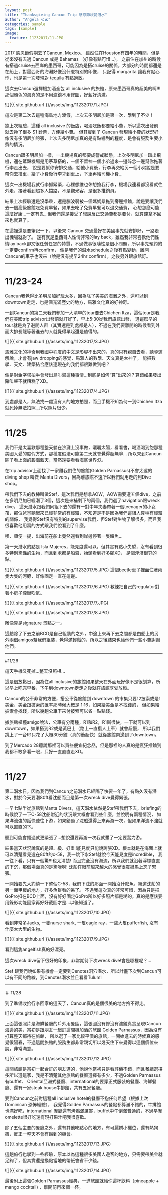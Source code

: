 ```yaml
---
layout: post
title: "Thanksgiving Cancun Trip 感恩節坎昆潛水"
author: "Angela ㄍㄠ"
categories: sample
tags: [sample]
image:
  feature: 11232017/11.JPG
---
```


2017 感恩節假期去了Cancun, Mexico。
雖然住在Houston有四年的時間，但是從來沒有去過 Cancun 或是 Bahamas （好像有點可惜...)。
之前住在加州的時候有搭過cruise去西岸的墨西哥，可能因為是搭cruise的關係，大部分的時間都還是在船上，對墨西哥的海灘好像沒什麼特別的印像，
只記得 margarita 讓我有點心悸，也是第一次發現對 tequila 有點過敏。

這次去Cancun選擇機加酒全包 all inclusive 的旅館，原來墨西哥真的超美的啊!!! 那個顏色的海真的是不用濾鏡不用修圖，好藍好清澈。

![]({{ site.github.url }}/assets/img/11232017/1.JPG)

這次是第二次去這種海島地方渡假，上次去多明尼加是第一次，學到了不少！

據上次經驗，這種 all inclusive 的飯店，喝酒吃飯都要給小費，所以這次出發前就去換了很多 $1 鈔票，方便給小費。
但其實到了 Cancun 發現給小費的狀況好像沒有多明尼加誇張，上次去多明尼加真的是有點嚇到的程度，是會有服務生要小費的情況。

Cancun跟多明尼加一樣，一出機場真的都要成警戒狀態，上次多明尼加一踏出飛機，還在驚豔機場是用茅草搭的，一個不留神一個小弟過來一邊碎念一邊幫你拖著行李走出去，
說是要幫你安排交通，給他小費後，行李再交給另一個小弟說是要帶你去搭車，給了小費後行李才到車上，下車再給司機小費...

這次一出機場我就行李抓緊緊，心裡想誰也休想搶我行李，機場我連看都沒看就往外走，接著看到超多人擋路，不是觀光客，是很多推銷員。

結果上次經驗還是沒學乖，還是腦波弱被一個媽媽桑拖到旁邊推銷，說是要讓我們去一個高級旅館吃免費早餐，如果去吃了免費早餐可以退交通費，
心想怎麼可能這麼好康...一定有鬼...但我們還是接受了想說反正交通費都是要付，就算錢拿不回來也就算了。

在這裡還是要筆記一下，以後來 Cancun 交通最好在美國事先就安排好，一路走出機場就對了。
還有就是墨西哥人性情非常的lay back，雖然我非常喜歡他們性情lay back卻又很任勞任怨的特質，不過做事很隨性是個小問題，所以事先預約的一定要confirm再confirm，
像是我們的潛水schedule之後有點變動，離開Cancun的車子也沒來（說是沒有提早24hr confirm），之後另外跟旅館訂。

--------------------------------------------------------------------------------------------------------------
# 11/23-24

Cancun我覺得比多明尼加好玩太多，因為除了美美的海灘之外，還可以到downtown走走，也是個充滿歷史的地方，馬雅文化真的好神奇。

一到Cancun的第二天我們參加一大清早的tour要去Chichen Itza，這個tour是我們在美國trip advisor出發前就訂好了，早上5:30從我們旅館出發，
選這麼早的tour就是為了避開人群（其實還是到處都是人），不過在我們要離開的時候看到外面大排長龍等著進去的人就覺得早起還是值得的。

![]({{ site.github.url }}/assets/img/11232017/3.JPG)

馬雅文化的神奇用我國中程度的中文是形容不出來的，真的只有親自去看，聽導遊解說，才會有jaw dropping的感覺，馬雅人的數學、天文真是太神了，
能把數學、天文、建築結合應該連現在的我們都很難做到吧？

像是對金字塔拍手會發出鳥叫聲這種事情...到底是如何“算”出來的？算錯如果發出豬叫聲不就糟糕了XD。

![]({{ site.github.url }}/assets/img/11232017/4.JPG)

到處都是人，無法找一處沒有人的地方拍照，而且手機不知為何一到Chichen Itza就死掉無法拍照...所以照片很少。

--------------------------------------------------------------------------------------------------------------
# 11/25

我們不是太喜歡那種整天躺在沙灘上沒事做，曬曬太陽，看看書，喝酒喝到飽那種美國人愛的度假方式，那種度假法可能第二天就會覺得超無聊...
所以來到Cancun除了看上面的碧海藍天，當然還要看看海底世界:D。

在trip advisor上面找了一家離我們住的旅館(Golden Parnassus)不會太遠的diving shop 叫做 Manta Divers，因為離旅館不遠所以我們就用走的到Dive shop。

帶我們下去的教練叫做Stef，這次我們是想拿AOW，AOW需要選五個dive，之前在多明尼加已經潛了3個，這次是來補剩下的兩個，我們選了navigation跟wreck dive，
這天潛水跟我們同組下去的還有一對中年夫妻帶著一個teenager的小女孩，那位爸爸聽起來已經非常的有經驗，不知道是不是因為我們這組人算稍有經驗的關係，
我覺得Stef沒有特別的supervise我們，但Stef對生物了解很多，而且我很喜歡他用寫的方式跟我們說看到了什麼。

噢、順便一提，出海前在船上竟然還看到岸邊停著一隻鱷魚...

第一天潛水的點是 Isla Mujeres，能見度還可以，但其實有點小失望，沒有看到很多特別驚豔的生物，而且到處都是船聲，抬頭看到好多腳XD，
是個浮潛很夯的點。

![]({{ site.github.url }}/assets/img/11232017/5.JPG)
這個beetle車子裡面住著兩隻大隻的河豚，好像固定一直在這邊。

![]({{ site.github.url }}/assets/img/11232017/6.JPG)
教練把自己的regulator對著小房子煙衝吹氣。

![]({{ site.github.url }}/assets/img/11232017/7.JPG)

![]({{ site.github.url }}/assets/img/11232017/8.JPG)

雕像算是signature 景點之一。

這趟除了下去之前BCD是自己組裝的之外，中途上來再下去之間都是由船上的另外兩個amigos幫我們組裝，覺得滿輕鬆的，所以之後結束也給他們一些小費謝謝他們。

-------------------------------------------------------------------------------------------------------------
#11/26

這天手機又死掉...整天沒照相...

這是個放鬆日，因為住all inclusive的旅館如果整天在外面玩好像不是很划算，所以早上吃完早餐，下午到downtown走走之後就在旅館享受放鬆。

Cancun的公車非常的方便，搭公車從旅館到 downtown 的市集只要12披索或是1美金，美金跟披索的匯率那時候大概是 1:16，如果給美金是不找錢的，
但如果給披索會找錢，所以幾趟公車下來付披索可以省一點點錢。

據旅館櫃檯amigo說法，公車有分兩種，R1和R2，R1衝很快，一下就可以到downtown，如果搭到R2或是黃巴士（路上一直攬人上車）就會超慢，
所以我們跳上了一台R1只花了大概30分鐘（真的衝超快）就從旅館南邊到了downtown。

到了Mercado 28聽說那裡可以買些便宜紀念品，但是那裡的人真的是瘋狂推銷到我都不敢多看一眼，只好一直直直走XD。

-------------------------------------------------------------------------------------------------------------
# 11/27

第二潛水日，因為我們到Cancun之前潛水已經隔了快要一年了，有點久沒有潛水，對於今天要潛80ft看沈船而且是第一次wreck dive覺得緊張。

一早七點半從旅館到Manta Divers，這天潛水依然是Stef帶我們下去，briefing的時候說了一下C-58沈船附近的狀況跟大概會看到些什麼，並說明有兩種情況，
如果洋流強的話快速往下游，如果錯過了沈船還得上來再游一次，但如果洋流不強就可以直直的下。

聽到可能會錯過就更緊張了...想說還要再游一次我就暈了一定要奮力游。

結果當天狀況說真的是超、級、好!!!!!能見度只能說誇張XD。根本就是在海面上就可以清楚看見遠在80ft的c-58，我一跳下水Stef就說今天能見度是incredible，
我一往下看，只有一個驚!!!也太清楚! 而且完全沒有海流，所以我們就沿著浮標直直的下沉，那個場面真的是驚嘆啊! 沈船在眼前越來越大的感覺很震撼馬上忘了緊張。

一開始要先大約繞一下整個C-58，我們下沈的那面一開始沒什麼魚，繞道沈船的另一面甲板的地方，好多魚群看的呆了。
不過我這次真的非常可惜，因為只是把GoPro扣在BCD上面，沒有好好固定GoPro所以好多照片都是糊的，真的是應該要用錄影功能回家再好好截圖才是...以後知道了。

![]({{ site.github.url }}/assets/img/11232017/10.JPG)

看到非常多Jacks, 一隻nurse shark, 一隻eagle ray，一些大隻pufferfish, 沒有什麼太大型的生物。

![]({{ site.github.url }}/assets/img/11232017/9.JPG)

看到這隻angelfish真的好漂亮。

這次wreck dive留下很好的印象，非常期待下次wreck dive!會是哪裡呢？...

Stef 跟我們說如果有機會一定要到Cenotes洞穴潛水，所以計畫下次到Cancun可以有不同的路線，到Cenotes潛水並且看看Tulum!

--------------------------------------------------------------------------------------------------------------
＃ 11/28

到了準備收拾行李回家的這天了，Cancun真的是個很美的地方捨不得走。

![]({{ site.github.url }}/assets/img/11232017/11.JPG)

上面這張照片是海鮮餐廳的戶外用餐區，這張圖沒有修沒有濾鏡真實呈現Cancun海邊的美，當初是跟朋友一起訂這間機加酒的旅館 Golden Parnassus，因為沒有打算整天都待在旅館，
所以選了一家比較平價的旅館，一開始進去的時候真的感覺很陽春，不過這間旅館的服務生都非常親切所以幾天住下來覺得以這個價位來說，非常滿意。

![]({{ site.github.url }}/assets/img/11232017/12.JPG)

這間旅館是當初一起合訂的朋友選的，他說他當初只是看評價不錯，而且餐廳選擇多所以選這家，我是不清楚其他旅館的餐廳選擇有多少，不過Golden Parnassus有buffet、
Oriental亞洲式餐廳、international的要穿正式服裝的餐廳、海鮮餐廳、還有一家steak house牛排館，共有五家餐廳。

要到Cancun之前對這種all inclusive hotel的餐廳不抱任何希望（根據上次 Dominican 恐怖經驗），
我覺得Golden Parnassus的餐點都算滿不錯的，牛排館也滿好吃，international 餐廳還有烤鴨滿厲害，buffet中午倒滿普通的，不過早餐omelette很好吃還有現打果汁吧我很喜歡。

除了五個主要的餐廳之外，還有其他吃點心的地方，有可麗餅小攤位，還有熱狗攤，反正一整天不會有餓到的機會。

![]({{ site.github.url }}/assets/img/11232017/13.JPG)

這趟旅行也學到一些經驗，原本以為這種很多美國人遊客的地方，只需要帶美金就足夠了，但其實還是換點當地的幣紙會省不少錢。

![]({{ site.github.url }}/assets/img/11232017/14.JPG)

最後附上這張Golden Parnassus經典，一進旅館就給你這杯飲料（pineapple + mango cocktail) ，離開前再來個一杯。 

